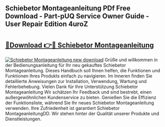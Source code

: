 ## Schiebetor Montageanleitung PDf Free Download - Part-pUQ Service Owner Guide - User Repair Edition 4uroZ

# <h2><a href="http://df6zuh.blite.top/?on=Schiebetor+Montageanleitung">🔗Download 👉🔴 Schiebetor Montageanleitung</a></h2>

[![Schiebetor Montageanleitung new download](https://i.imgur.com/lujVjoI.png)](http://df6zuh.blite.top/?on=Schiebetor+Montageanleitung)
Grüße und willkommen in der Bedienungsanleitung für Ihr neu gekauftes Schiebetor Montageanleitung. Dieses Handbuch soll Ihnen helfen, die Funktionen und Funktionen Ihres Produkts einfach zu navigieren. Im Inneren finden Sie detaillierte Anweisungen zur Installation, Verwendung, Wartung und Fehlerbehebung. Vielen Dank für Ihre Unterstützung Schiebetor Montageanleitung Wir schätzen Ihr Feedback und sind bestrebt, einen außergewöhnlichen Kundenservice zu bieten. Genießen Sie die Effizienz der Funktionsliste, während Sie Ihr neues Schiebetor Montageanleitung verwenden. Ihre Zufriedenheit ist garantiert Schiebetor MontageanleitungDD. Wir stehen hinter der Qualität unserer Produkte und Dienstleistungen.
